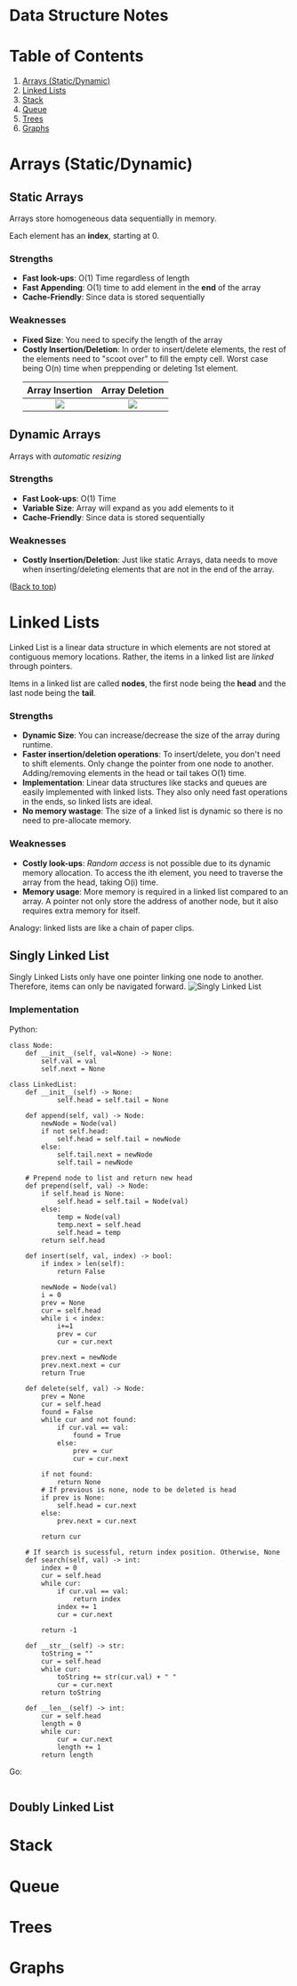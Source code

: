 # Data Structure Notes
# Table of Contents

[//]: #[](#name-of-header)

1. [Arrays (Static/Dynamic)](#arrays-staticdynamic)
2. [Linked Lists](#linked-lists)
3. [Stack](#stack)
4. [Queue](#queue)
5. [Trees](#trees)
6. [Graphs](#graphs)

# Arrays (Static/Dynamic)
## Static Arrays
Arrays store homogeneous data sequentially in memory.

Each element has an **index**, starting at 0.

### Strengths
* **Fast look-ups**: O(1) Time regardless of length
* **Fast Appending**: O(1) time to add element in the **end** of the array
* **Cache-Friendly**: Since data is stored sequentially

### Weaknesses
<ul>
    <li> <strong>Fixed Size</strong>: You need to specify the length of the array </li>
    <li>
    <strong>Costly Insertion/Deletion</strong>: In order to insert/delete elements, the rest of the elements need to "scoot over" to fill the empty cell. Worst case being O(n) time when preppending or deleting 1st element.

Array Insertion             |  Array Deletion
:-------------------------:|:-------------------------:
![](/Data%20Structures/imgs/arrays-insertion.png)  |  ![](/Data%20Structures/imgs/arrays-deletion.png)
</li>
</ul>

## Dynamic Arrays
Arrays with *automatic resizing* 

### Strengths
* **Fast Look-ups**: O(1) Time
* **Variable Size**: Array will expand as you add elements to it
* **Cache-Friendly**: Since data is stored sequentially

### Weaknesses
* **Costly Insertion/Deletion**: Just like static Arrays, data needs to move when inserting/deleting elements that are not in the end of the array.

([Back to top](#table-of-contents))

# Linked Lists
Linked List is a linear data structure in which elements are not stored at contiguous memory locations. Rather, the items in a linked list are *linked* through pointers.

Items in a linked list are called **nodes**, the first node being the **head** and the last node being the **tail**.

### Strengths
* **Dynamic Size**: You can increase/decrease the size of the array during runtime.
* **Faster insertion/deletion operations**: To insert/delete, you don't need to shift elements. Only change the pointer from one node to another. 
Adding/removing elements in the head or tail takes O(1) time.
* **Implementation**: Linear data structures like stacks and queues are easily implemented with linked lists. They also only need fast operations in the ends, so linked lists are ideal.
* **No memory wastage**: The size of a linked list is dynamic so there is no need to pre-allocate memory.

### Weaknesses
* **Costly look-ups**: *Random access* is not possible due to its dynamic memory allocation. To access the ith element, you need to traverse the array from the head, taking O(i) time.
* **Memory usage**: More memory is required in a linked list compared to an array. A pointer not only store the address of another node, but it also requires extra memory for itself.

Analogy: linked lists are like a chain of paper clips. 

## Singly Linked List
Singly Linked Lists only have one pointer linking one node to another. Therefore, items can only be navigated forward.
![Singly Linked List](imgs/singly-linked-list.png)
### Implementation
Python:
```
class Node:
    def __init__(self, val=None) -> None:
        self.val = val
        self.next = None

class LinkedList:
    def __init__(self) -> None:
            self.head = self.tail = None
    
    def append(self, val) -> Node:
        newNode = Node(val)
        if not self.head:
            self.head = self.tail = newNode
        else:
            self.tail.next = newNode
            self.tail = newNode 
    
    # Prepend node to list and return new head
    def prepend(self, val) -> Node:
        if self.head is None:
            self.head = self.tail = Node(val)
        else:
            temp = Node(val)
            temp.next = self.head
            self.head = temp
        return self.head

    def insert(self, val, index) -> bool:
        if index > len(self):
            return False

        newNode = Node(val)
        i = 0
        prev = None
        cur = self.head
        while i < index:
            i+=1
            prev = cur
            cur = cur.next
        
        prev.next = newNode
        prev.next.next = cur
        return True
        
    def delete(self, val) -> Node:
        prev = None
        cur = self.head
        found = False
        while cur and not found:
            if cur.val == val:
                found = True
            else:
                prev = cur
                cur = cur.next
        
        if not found:
            return None
        # If previous is none, node to be deleted is head
        if prev is None:
            self.head = cur.next
        else:
            prev.next = cur.next

        return cur

    # If search is sucessful, return index position. Otherwise, None
    def search(self, val) -> int:
        index = 0
        cur = self.head
        while cur:
            if cur.val == val:
                return index
            index += 1
            cur = cur.next
        
        return -1

    def __str__(self) -> str:
        toString = ""
        cur = self.head
        while cur:
            toString += str(cur.val) + " "
            cur = cur.next
        return toString

    def __len__(self) -> int:
        cur = self.head
        length = 0
        while cur:
            cur = cur.next
            length += 1
        return length
```
Go:
```
```


## Doubly Linked List

# Stack

# Queue

# Trees

# Graphs

